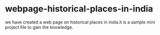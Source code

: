 # webpage-historical-places-in-india
we have created a web page on historical places in india.it is a sample mini project file to gain the knowledge.
